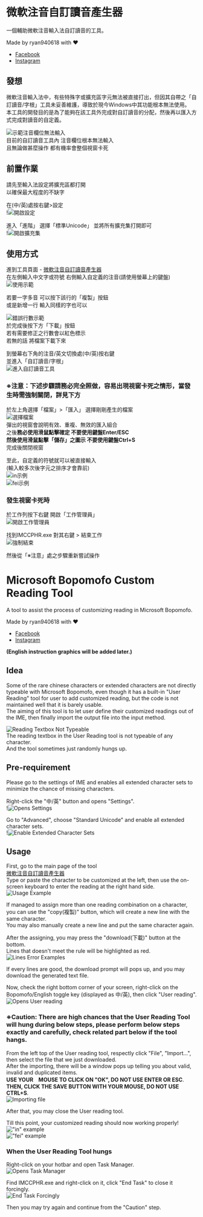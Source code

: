 # 微軟注音自訂讀音產生器  

一個輔助微軟注音輸入法自訂讀音的工具。  

Made by ryan940618 with ❤  
- [Facebook](https://facebook.com/ryan940618)  
- [Instagram](https://instagram.com/ryan940618)

## 發想  

微軟注音輸入法中，有些特殊字或擴充區字元無法被直接打出，但因其自帶之「自訂讀音/字根」工具未妥善維護，導致於現今Windows中其功能根本無法使用。  
本工具的開發目的是為了能夠在該工具外完成對自訂讀音的分配，然後再以匯入方式完成對讀音的自定義。  

![示範注音欄位無法輸入](https://github.com/ryan940618/msbpmf-customization/blob/4baab058b90d75f1ecce8f16e1b58765bf2cc519/assets/zh_toolError.gif)  
目前的自訂讀音工具內 注音欄位根本無法輸入  
且無論做甚麼操作 都有機率會整個視窗卡死  

## 前置作業  
請先至輸入法設定將擴充區都打開  
以確保最大程度的不缺字  

在(中/英)處按右鍵>設定  
!![開啟設定](https://github.com/ryan940618/msbpmf-customization/blob/4baab058b90d75f1ecce8f16e1b58765bf2cc519/assets/zh_setting.gif)  

進入「進階」 選擇「標準Unicode」 並將所有擴充集打開即可  
!![開啟擴充集](https://github.com/ryan940618/msbpmf-customization/blob/4baab058b90d75f1ecce8f16e1b58765bf2cc519/assets/zh_extended.gif)  

## 使用方式  

進到工具頁面 - [微軟注音自訂讀音產生器](https://ryan940618.github.io/msbpmf-customization/)  
在左側輸入中文字或符號 右側輸入自定義的注音(請使用螢幕上的鍵盤)  
![使用示範](https://github.com/ryan940618/msbpmf-customization/blob/4baab058b90d75f1ecce8f16e1b58765bf2cc519/assets/zh_showcase.gif)  

若要一字多音 可以按下該行的「複製」按鈕  
或是新增一行 輸入同樣的字也可以  

![錯誤行數示範](https://github.com/ryan940618/msbpmf-customization/blob/4baab058b90d75f1ecce8f16e1b58765bf2cc519/assets/zh_errorEgs.gif)  
於完成後按下方「下載」按鈕  
若有需要修正之行數會以紅色標示  
若無的話 將檔案下載下來  

到螢幕右下角的注音/英文切換處(中/英)按右鍵  
並進入「自訂讀音/字根」  
![進入自訂讀音工具](https://github.com/ryan940618/msbpmf-customization/blob/4baab058b90d75f1ecce8f16e1b58765bf2cc519/assets/zh_userReading.gif)  

### ※注意：下述步驟請務必完全照做，容易出現視窗卡死之情形，當發生時需強制關閉，詳見下方  

於左上角選擇「檔案」>「匯入」 選擇剛剛產生的檔案  
![選擇檔案](https://github.com/ryan940618/msbpmf-customization/blob/4baab058b90d75f1ecce8f16e1b58765bf2cc519/assets/zh_importing.gif)  
彈出的視窗會說明有效、重複、無效的匯入組合  
之後**務必使用滑鼠點擊確定 不要使用鍵盤Enter/ESC**  
**然後使用滑鼠點擊「儲存」之圖示 不要使用鍵盤Ctrl+S**  
完成後關閉視窗  

至此，自定義的符號就可以被直接輸入  
(輸入較多次後字元之排序才會靠前)  
![in示例](https://github.com/ryan940618/msbpmf-customization/blob/4baab058b90d75f1ecce8f16e1b58765bf2cc519/assets/zh_in.png)  
![fei示例](https://github.com/ryan940618/msbpmf-customization/blob/4baab058b90d75f1ecce8f16e1b58765bf2cc519/assets/zh_fei.png)  

### 發生視窗卡死時  

於工作列按下右鍵 開啟「工作管理員」  
![開啟工作管理員](https://github.com/ryan940618/msbpmf-customization/blob/4baab058b90d75f1ecce8f16e1b58765bf2cc519/assets/zh_Taskmgr.gif)  

找到IMCCPHR.exe 對其右鍵 > 結束工作  
![強制結束](https://github.com/ryan940618/msbpmf-customization/blob/4baab058b90d75f1ecce8f16e1b58765bf2cc519/assets/zh_endTask.gif)  

然後從「※注意」處之步驟重新嘗試操作  


# Microsoft Bopomofo Custom Reading Tool  
A tool to assist the process of customizing reading in Microsoft Bopomofo.  

Made by ryan940618 with ❤  
- [Facebook](https://facebook.com/ryan940618)  
- [Instagram](https://instagram.com/ryan940618)  

**(English instruction graphics will be added later.)**  

## Idea  

Some of the rare chinese characters or extended characters are not directly typeable with Microsoft Bopomofo, even though it has a built-in "User Reading" tool for user to add customized reading, but the code is not maintained well that it is barely usable.  
The aiming of this tool is to let user define their customized readings out of the IME, then finally import the output file into the input method.  

![Reading Textbox Not Typeable](https://github.com/ryan940618/msbpmf-customization/blob/4baab058b90d75f1ecce8f16e1b58765bf2cc519/assets/zh_toolError.gif)  
The reading textbox in the User Reading tool is not typeable of any character.  
And the tool sometimes just randomly hungs up.  

## Pre-requirement  

Please go to the settings of IME and enables all extended character sets to minimize the chance of missing characters.  

Right-click the "中/英" button and opens "Settings".  
!![Opens Settings](https://github.com/ryan940618/msbpmf-customization/blob/4baab058b90d75f1ecce8f16e1b58765bf2cc519/assets/zh_setting.gif)  

Go to "Advanced", choose "Standard Unicode" and enable all extended character sets.  
!![Enable Extended Character Sets](https://github.com/ryan940618/msbpmf-customization/blob/4baab058b90d75f1ecce8f16e1b58765bf2cc519/assets/zh_extended.gif)  

## Usage  

First, go to the main page of the tool  
[微軟注音自訂讀音產生器](https://ryan940618.github.io/msbpmf-customization/)  
Type or paste the character to be customized at the left, then use the on-screen keyboard to enter the reading at the right hand side.  
![Usage Example](https://github.com/ryan940618/msbpmf-customization/blob/4baab058b90d75f1ecce8f16e1b58765bf2cc519/assets/zh_showcase.gif)  

If managed to assign more than one reading combination on a character, you can use the "copy(複製)" button, which will create a new line with the same character.  
You may also manually create a new line and put the same character again.  
 
After the assigning, you may press the "download(下載)" button at the bottom.  
Lines that doesn't meet the rule will be highlighted as red.  
![Lines Error Examples](https://github.com/ryan940618/msbpmf-customization/blob/4baab058b90d75f1ecce8f16e1b58765bf2cc519/assets/zh_errorEgs.gif)  

If every lines are good, the download prompt will pops up, and you may download the generated text file.  

Now, check the right bottom corner of your screen, right-click on the Bopomofo/English toggle key (displayed as 中/英), then click "User reading".  
![Opens User reading](https://github.com/ryan940618/msbpmf-customization/blob/4baab058b90d75f1ecce8f16e1b58765bf2cc519/assets/zh_userReading.gif)  

### ※Caution: There are high chances that the User Reading Tool will hung during below steps, please perform below steps exactly and carefully, check related part below if the tool hangs.  

From the left top of the User reading tool, respectly click "File", "Import...", then select the file that we just downloaded.  
After the importing, there will be a window pops up telling you about valid, invalid and duplicated items.  
**USE YOUR　MOUSE TO CLICK ON "OK", DO NOT USE ENTER OR ESC**.  
**THEN, CLICK THE SAVE BUTTON WITH YOUR MOUSE, DO NOT USE CTRL+S**.  
![Importing file](https://github.com/ryan940618/msbpmf-customization/blob/4baab058b90d75f1ecce8f16e1b58765bf2cc519/assets/zh_importing.gif)  

After that, you may close the User reading tool.  

Till this point, your customized reading should now working properly!  
!["in" example](https://github.com/ryan940618/msbpmf-customization/blob/4baab058b90d75f1ecce8f16e1b58765bf2cc519/assets/zh_in.png)  
!["fei" example](https://github.com/ryan940618/msbpmf-customization/blob/4baab058b90d75f1ecce8f16e1b58765bf2cc519/assets/zh_fei.png)  

### When the User Reading Tool hungs  
Right-click on your hotbar and open Task Manager.  
![Opens Task Manager](https://github.com/ryan940618/msbpmf-customization/blob/4baab058b90d75f1ecce8f16e1b58765bf2cc519/assets/zh_Taskmgr.gif)  

Find IMCCPHR.exe and right-click on it, click "End Task" to close it forcingly.  
![End Task Forcingly](https://github.com/ryan940618/msbpmf-customization/blob/4baab058b90d75f1ecce8f16e1b58765bf2cc519/assets/zh_endTask.gif)  

Then you may try again and continue from the "Caution" step.  